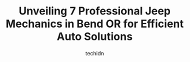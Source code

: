 ---
layout: ampstory
image: https://images.unsplash.com/photo-1634907076255-a56723f9b9ad?ixlib=rb-4.0.3&ixid=MnwxMjA3fDB8MHxwaG90by1wYWdlfHx8fGVufDB8fHx8&auto=format&fit=crop&w=640&h=853&q=80
author: techidn
featured: false
description: When it comes to maintaining and repairing your vehicle in Bend OR, USA, you deserve nothing but the best. Thats why the 7 best Jeep Mechanic in the area are here to offer their expertise, 
title: Unveiling 7 Professional Jeep Mechanics in Bend OR for Efficient Auto Solutions
cover:
   title: Unveiling 7 Professional Jeep Mechanics in Bend OR for Efficient Auto Solutions
   subtitle: Rickpate
   background: https://images.unsplash.com/photo-1634907076255-a56723f9b9ad?ixlib=rb-4.0.3&ixid=MnwxMjA3fDB8MHxwaG90by1wYWdlfHx8fGVufDB8fHx8&auto=format&fit=crop&w=640&h=853&q=80

pages: 
 - layout: thirds
   top: <h1>#1 9th Street Auto Repair & Transmission</h1>
   bottom: "<p>Jesse is the nicest and most honest mechanic I have ever dealt with. I dont know if he is the owner or not but if he isnt I hope the owner and everyone else realize</p>"
   background: https://www.knot35.com/toplist/wp-content/uploads/2023/06/best-jeep-mechanic-1-in-bend-or-1685841321.jpeg
   backgroundblur: true
 - layout: thirds
   top: <h1>#2 Happy Danes Auto Repair</h1>
   bottom: "<p>233 SE 2nd St, Bend, OR 97702, United States</p>"
   background: https://www.knot35.com/toplist/wp-content/uploads/2023/06/best-jeep-mechanic-2-in-bend-or-1685841322.jpeg
   cta:
      link: https://www.knot35.com/toplist/unveiling-7-professional-jeep-mechanics-in-bend-or-for-efficient-auto-solutions/
      text: Unveiling 7 Professional Jeep Mechanics in Bend OR for Efficient Auto Solutions
 - layout: thirds
   top: <h1>#3 Import Performance Auto Repair</h1>
   bottom: "<p>20680 Empire Ave, Bend, OR 97701, United States</p>"
   background: https://www.knot35.com/toplist/wp-content/uploads/2023/06/best-jeep-mechanic-3-in-bend-or-1685841322.jpeg
   cta:
      link: https://www.knot35.com/toplist/unveiling-7-professional-jeep-mechanics-in-bend-or-for-efficient-auto-solutions/
      text: Unveiling 7 Professional Jeep Mechanics in Bend OR for Efficient Auto Solutions
 - layout: thirds
   top: <h1>#4 Specialty Automotive Service & Repair</h1>
   bottom: "<p>1133 SE 9th St, Bend, OR 97702, United States</p>"
   background: https://images.unsplash.com/photo-1484589065579-248aad0d8b13?ixlib=rb-4.0.3&ixid=MnwxMjA3fDB8MHxwaG90by1wYWdlfHx8fGVufDB8fHx8&auto=format&fit=crop&w=640&h=853&q=80
   cta:
      link: https://www.knot35.com/toplist/unveiling-7-professional-jeep-mechanics-in-bend-or-for-efficient-auto-solutions/
      text: Unveiling 7 Professional Jeep Mechanics in Bend OR for Efficient Auto Solutions
 - layout: thirds
   top: <h1>#5 Wade Bryants Auto Repair</h1>
   bottom: "<p>324 SE 9th St, Bend, OR 97702, United States</p>"
   background: https://images.unsplash.com/photo-1462556791646-c201b8241a94?ixlib=rb-4.0.3&ixid=MnwxMjA3fDB8MHxwaG90by1wYWdlfHx8fGVufDB8fHx8&auto=format&fit=crop&w=640&h=853&q=80
   cta:
      link: https://www.knot35.com/toplist/unveiling-7-professional-jeep-mechanics-in-bend-or-for-efficient-auto-solutions/
      text: Unveiling 7 Professional Jeep Mechanics in Bend OR for Efficient Auto Solutions
 - layout: thirds
   top: <h1>#6 Davis and Clark Auto Repair LLC</h1>
   bottom: "<p>156 NE Seward Ave, Bend, OR 97701, United States</p>"
   background: https://images.unsplash.com/photo-1533998839656-76f5e4b2bccb?ixlib=rb-4.0.3&ixid=MnwxMjA3fDB8MHxwaG90by1wYWdlfHx8fGVufDB8fHx8&auto=format&fit=crop&w=640&h=853&q=80
   cta:
      link: https://www.knot35.com/toplist/unveiling-7-professional-jeep-mechanics-in-bend-or-for-efficient-auto-solutions/
      text: Unveiling 7 Professional Jeep Mechanics in Bend OR for Efficient Auto Solutions
 - layout: thirds
   top: <h1>#7 Macs Automotive & Radiator Repair</h1>
   bottom: "<p>1330 NE 1st St, Bend, OR 97701, United States</p>"
   background: https://images.unsplash.com/photo-1510906594845-bc082582c8cc?ixlib=rb-4.0.3&ixid=MnwxMjA3fDB8MHxwaG90by1wYWdlfHx8fGVufDB8fHx8&auto=format&fit=crop&w=640&h=853&q=80
   cta:
      link: https://www.knot35.com/toplist/unveiling-7-professional-jeep-mechanics-in-bend-or-for-efficient-auto-solutions/
      text: Unveiling 7 Professional Jeep Mechanics in Bend OR for Efficient Auto Solutions
 - layout: thirds
   middle: Continue reading...
   background: https://images.unsplash.com/photo-1496096265110-f83ad7f96608?ixlib=rb-4.0.3&ixid=MnwxMjA3fDB8MHxwaG90by1wYWdlfHx8fGVufDB8fHx8&auto=format&fit=crop&w=640&h=853&q=80
   cta:
      link: https://www.knot35.com/toplist/unveiling-7-professional-jeep-mechanics-in-bend-or-for-efficient-auto-solutions/
      text: Unveiling 7 Professional Jeep Mechanics in Bend OR for Efficient Auto Solutions
      
---